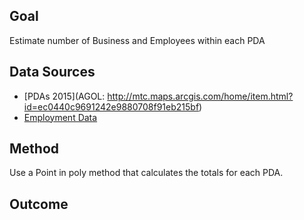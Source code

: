 ## Goal  

Estimate number of Business and Employees within each PDA  

## Data Sources  

- [PDAs 2015](AGOL: http://mtc.maps.arcgis.com/home/item.html?id=ec0440c9691242e9880708f91eb215bf)  
- [Employment Data](https://mtcdrive.box.com/s/oyj6twno0gjtp3y6w2nswq5xak4qltju)    

## Method   

Use a Point in poly method that calculates the totals for each PDA.  

## Outcome

